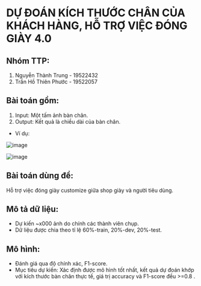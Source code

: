 # **DỰ ĐOÁN KÍCH THƯỚC CHÂN CỦA KHÁCH HÀNG, HỖ TRỢ VIỆC ĐÓNG GIÀY 4.0**

## Nhóm TTP:

1. Nguyễn Thành Trung - 19522432
2. Trần Hồ Thiên Phước - 19522057

## Bài toán gồm:

1. Input: Một tấm ảnh bàn chân.
2. Output: Kết quả là chiều dài của bàn chân.
- Ví dụ:

![image](https://user-images.githubusercontent.com/76487372/147302338-1eb54315-3084-49e3-84aa-dfea51d61a90.png)

![image](https://user-images.githubusercontent.com/76487372/147302304-12967ade-29d7-4777-8fba-977f0cb798d1.png)


## Bài toán dùng để:
Hỗ trợ việc đóng giày customize giữa shop giày và người tiêu dùng.

## Mô tả dữ liệu:

- Dự kiến ~x000 ảnh do chính các thành viên chụp.
- Dữ liệu được chia theo tỉ lệ 60%-train, 20%-dev, 20%-test.

## Mô hình:

- Đánh giá qua độ chính xác, F1-score.
- Mục tiêu dự kiến: Xác định được mô hình tốt nhất, kết quả dự đoán khớp với kích thước bàn chân thực tế, giá trị accuracy và F1-score đều >=0.8 .




